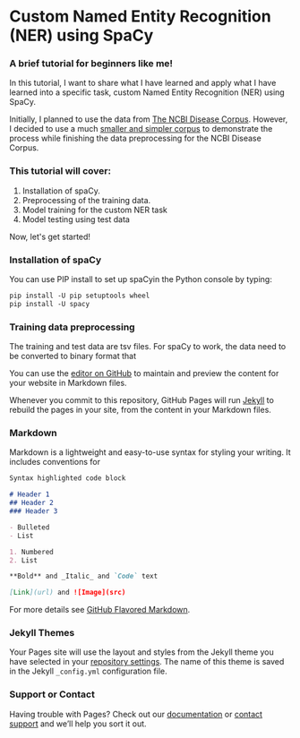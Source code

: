 # Custom Named Entity Recognition (NER) using SpaCy
### A brief tutorial for beginners like me!


In this tutorial, I want to share what I have learned and apply what I have learned into a specific task, custom Named Entity Recognition (NER) using SpaCy.

Initially, I planned to use the data from [The NCBI Disease Corpus](https://www.ncbi.nlm.nih.gov/CBBresearch/Dogan/DISEASE/). However, I decided to use a much [smaller and simpler corpus](https://bmcbioinformatics.biomedcentral.com/articles/10.1186/s12859-020-03834-6) to demonstrate the process while finishing the data preprocessing for the NCBI Disease Corpus.

### This tutorial will cover:
1. Installation of spaCy.
2. Preprocessing of the training data.
3. Model training for the custom NER task
4. Model testing using test data

Now, let's get started!

### Installation of spaCy
You can use PIP install to set up spaCyin the Python console by typing:
```markdown
pip install -U pip setuptools wheel
pip install -U spacy
```

### Training data preprocessing 
The training and test data are tsv files. For spaCy to work, the data need to be converted to binary format that 



You can use the [editor on GitHub](https://github.com/uazhlt-ms-program/technical-tutorial-wmsun/edit/gh-pages/index.md) to maintain and preview the content for your website in Markdown files.

Whenever you commit to this repository, GitHub Pages will run [Jekyll](https://jekyllrb.com/) to rebuild the pages in your site, from the content in your Markdown files.

### Markdown

Markdown is a lightweight and easy-to-use syntax for styling your writing. It includes conventions for

```markdown
Syntax highlighted code block

# Header 1
## Header 2
### Header 3

- Bulleted
- List

1. Numbered
2. List

**Bold** and _Italic_ and `Code` text

[Link](url) and ![Image](src)
```

For more details see [GitHub Flavored Markdown](https://guides.github.com/features/mastering-markdown/).

### Jekyll Themes

Your Pages site will use the layout and styles from the Jekyll theme you have selected in your [repository settings](https://github.com/uazhlt-ms-program/technical-tutorial-wmsun/settings). The name of this theme is saved in the Jekyll `_config.yml` configuration file.

### Support or Contact

Having trouble with Pages? Check out our [documentation](https://docs.github.com/categories/github-pages-basics/) or [contact support](https://support.github.com/contact) and we’ll help you sort it out.
